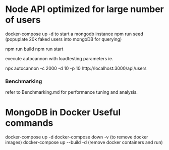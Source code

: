 # Node API optimized for large number of users

docker-compose up -d to start a mongodb instance
npm run seed (popuplate 20k faked users into mongoDB for querying)

npm run build
npm run start

execute autocannon with loadtesting parameters ie.

npx autocannon -c 2000 -d 10 -p 10 http://localhost:3000/api/users

### Benchmarking

refer to Benchmarking.md for performance tuning and analysis.

# MongoDB in Docker Useful commands

docker-compose up -d
docker-compose down -v (to remove docker images)
docker-compose up --build -d (remove docker containers and run)
